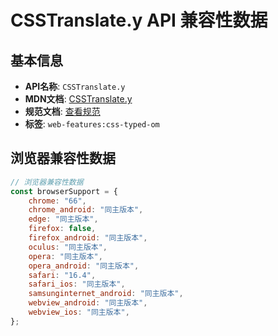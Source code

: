 # CSSTranslate.y API 兼容性数据

## 基本信息

- **API名称**: `CSSTranslate.y`
- **MDN文档**: [CSSTranslate.y](https://developer.mozilla.org/docs/Web/API/CSSTranslate/y)
- **规范文档**: [查看规范](https://drafts.css-houdini.org/css-typed-om/#dom-csstranslate-y)
- **标签**: `web-features:css-typed-om`

## 浏览器兼容性数据

```javascript
// 浏览器兼容性数据
const browserSupport = {
    chrome: "66",
    chrome_android: "同主版本",
    edge: "同主版本",
    firefox: false,
    firefox_android: "同主版本",
    oculus: "同主版本",
    opera: "同主版本",
    opera_android: "同主版本",
    safari: "16.4",
    safari_ios: "同主版本",
    samsunginternet_android: "同主版本",
    webview_android: "同主版本",
    webview_ios: "同主版本",
};

```

